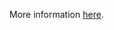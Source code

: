 More information [here](https://docs.prismacloud.io/en/enterprise-edition/policy-reference/aws-policies/aws-networking-policies/networking-31).
